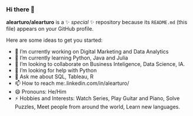 ### Hi there 👋
**alearturo/alearturo** is a ✨ _special_ ✨ repository because its `README.md` (this file) appears on your GitHub profile.

Here are some ideas to get you started:

- 🔭 I’m currently working on  Digital Marketing and Data Analytics
- 🌱 I’m currently learning Python, Java and Julia
- 👯 I’m looking to collaborate on  Business Inteligence, Data Science, IA.
- 🤔 I’m looking for help with Python
- 💬 Ask me about  SQL, Tableau, R
- 📫 How to reach me:.linkedin.com/in/alearturo/
- 😄 Pronouns: He/Him
- ⚡ Hobbies and Interests: Watch Series, Play Guitar and Piano, Solve Puzzles, Meet people from around the world, Learn new languages.

